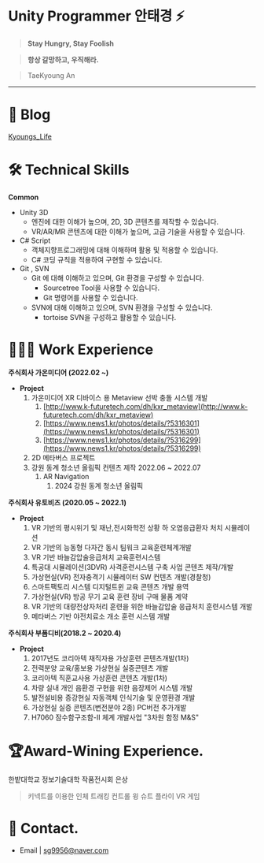 # Unity Programmer 안태경 ⚡

> **Stay Hungry, Stay Foolish**
> 

> **항상 갈망하고, 우직해라.**
> 

> TaeKyoung An
> 

---

# 💾 Blog

[Kyoungs_Life](https://tkablog.tistory.com/)

# 🛠 Technical Skills

**Common**                                                       

- Unity 3D
    - 엔진에 대한 이해가 높으며, 2D, 3D 콘텐츠를 제작할 수 있습니다.
    - VR/AR/MR 콘텐츠에 대한 이해가 높으며, 고급 기술을 사용할 수 있습니다.
- C# Script
    - 객체지향프로그래밍에 대해 이해하며 활용 및 적용할 수 있습니다.
    - C# 코딩 규칙을 적용하여 구현할 수 있습니다.
- Git , SVN
    - Git 에 대해 이해하고 있으며, Git 환경을 구성할 수 있습니다.
        - Sourcetree Tool을 사용할 수 있습니다.
        - Git 명령어를 사용할 수 있습니다.
    - SVN에 대해 이해하고 있으며, SVN 환경을 구성할 수 있습니다.
        - tortoise SVN을 구성하고 활용할 수 있습니다.
        

# 🧑🏽‍💼 Work Experience

**주식회사 가온미디어 (2022.02 ~)**

- **Project**
    1. 가온미디어 XR 디바이스 용 Metaview 선박 충돌 시스템 개발
        1. [http://www.k-futuretech.com/dh/kxr_metaview](http://www.k-futuretech.com/dh/kxr_metaview)
        2. [https://www.news1.kr/photos/details/?5316301](https://www.news1.kr/photos/details/?5316301)
        3. [https://www.news1.kr/photos/details/?5316299](https://www.news1.kr/photos/details/?5316299)
    2. 2D 메타버스 프로젝트 
    3. 강원 동계 청소년 올림픽 컨텐츠 제작 2022.06 ~ 2022.07
        1. AR Navigation
            1. 2024 강원 동계 청소년 올림픽
    

**주식회사 유토비즈 (2020.05 ~ 2022.1)**

- **Project**
    1. VR 기반의 평시위기 및 재난,전시화학전 상황 하 오염응급환자 처치 시뮬레이션
    2. VR 기반의 능동형 다자간 동시 팀워크 교육훈련체계개발
    3. VR 기반 바늘감압술응급처치 교육훈련시스템
    4. 특공대 시뮬레이션(3DVR) 사격훈련시스템 구축 사업 콘텐츠 제작/개발
    5. 가상현실(VR) 전자충격기 시뮬레이터 SW 컨텐츠 개발(경찰청)
    6. 스마트팩토리 시스템 디지털트윈 교육 콘텐츠 개발 용역
    7. 가상현실(VR) 방공 무기 교육 훈련 장비 구매 물품 계약
    8. VR 기반의 대량전상자처리 훈련을 위한 바늘감압술 응급처치 훈련시스템 개발
    9. 메타버스 기반 야전치료소 개소 훈련 시스템 개발

**주식회사 부품디비(2018.2 ~ 2020.4)**

- **Project**
    1. 2017년도 코리아텍 재직자용 가상훈련 콘텐츠개발(1차)
    2. 전력분양 교육/홍보용 가상현실 실증콘텐츠 개발
    3. 코리아텍 직훈교사용 가상훈련 콘텐츠 개발(1차)
    4. 차량 실내 개인 음환경 구현을 위한 음장제어 시스템 개발
    5. 발전설비용 증강현실 자동객체 인식기술 및 운영환경 개발
    6. 가상현실 실증 콘텐츠(변전분야 2종) PC버전 추가개발
    7. H7060 잠수함구조함-Ⅱ 체계 개발사업 "3차원 함정 M&S" 

# 🏆Award-Wining Experience.

한밭대학교 정보기술대학 작품전시회 은상

> 키넥트를 이용한 인체 트래킹 컨트롤 윙 슈트 플라이 VR 게임
> 

# 📱  Contact.

- Email  |  sg9956@naver.com
